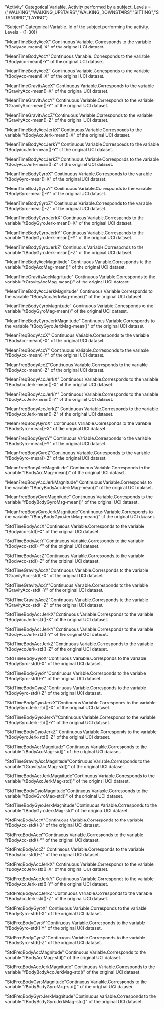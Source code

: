 "Activity"  Categorical Variable. Activity performed by a subject. Levels = ("WALKING","WALKING_UPSTAIRS","WALKING_DOWNSTAIRS","SITTING","STANDING","LAYING")  

"Subject"   Categorical Variable. Id of the subject performing the activity. Levels = (1-30))

"MeanTimeBodyAccX"  Continuous Variable. Corresponds to the variable "tBodyAcc-mean()-X"  of the original UCI dataset.

"MeanTimeBodyAccY"Continuous Variable. Corresponds to the variable "tBodyAcc-mean()-Y"  of the original UCI dataset.

"MeanTimeBodyAccZ" Continuous Variable.Corresponds to the variable "tBodyAcc-mean()-X"  of the original UCI dataset.

"MeanTimeGravityAccX" Continuous Variable.Corresponds to the variable "tGravityAcc-mean()-X"  of the original UCI dataset.

"MeanTimeGravityAccY" Continuous Variable.Corresponds to the variable "tGravityAcc-mean()-Y"  of the original UCI dataset.

"MeanTimeGravityAccZ"Continuous Variable.Corresponds to the variable "tGravityAcc-mean()-Z"  of the original UCI dataset.

"MeanTimeBodyAccJerkX" Continuous Variable.Corresponds to the variable "tBodyAccJerk-mean()-X"  of the original UCI dataset.

"MeanTimeBodyAccJerkY" Continuous Variable.Corresponds to the variable "tBodyAccJerk-mean()-Y"  of the original UCI dataset.

"MeanTimeBodyAccJerkZ" Continuous Variable.Corresponds to the variable "tBodyAccJerk-mean()-Z"  of the original UCI dataset.

"MeanTimeBodyGyroX" Continuous Variable.Corresponds to the variable "tBodyGyro-mean()-X"  of the original UCI dataset.

"MeanTimeBodyGyroY" Continuous Variable.Corresponds to the variable "tBodyGyro-mean()-Y"  of the original UCI dataset.

"MeanTimeBodyGyroZ" Continuous Variable.Corresponds to the variable "tBodyGyro-mean()-Z"  of the original UCI dataset.

"MeanTimeBodyGyroJerkX" Continuous Variable.Corresponds to the variable "tBodyGyroJerk-mean()-X"  of the original UCI dataset.

"MeanTimeBodyGyroJerkY" Continuous Variable.Corresponds to the variable "tBodyGyroJerk-mean()-Y"  of the original UCI dataset.

"MeanTimeBodyGyroJerkZ" Continuous Variable.Corresponds to the variable "tBodyGyroJerk-mean()-Z"  of the original UCI dataset.

"MeanTimeBodyAccMagnitude" Continuous Variable.Corresponds to the variable "tBodyAccMag-mean()"  of the original UCI dataset.

"MeanTimeGravityAccMagnitude" Continuous Variable.Corresponds to the variable "tGravityAccMag-mean()"  of the original UCI dataset.

"MeanTimeBodyAccJerkMagnitude" Continuous Variable.Corresponds to the variable "tBodyAccJerkMag-mean()"  of the original UCI dataset.

"MeanTimeBodyGyroMagnitude" Continuous Variable.Corresponds to the variable "tBodyGyroMag-mean()"  of the original UCI dataset.

"MeanTimeBodyGyroJerkMagnitude" Continuous Variable.Corresponds to the variable "tBodyGyroJerkMag-mean()"  of the original UCI dataset.

"MeanFreqBodyAccX" Continuous Variable.Corresponds to the variable "fBodyAcc-mean()-X"  of the original UCI dataset.

"MeanFreqBodyAccY" Continuous Variable.Corresponds to the variable "fBodyAcc-mean()-Y"  of the original UCI dataset.

"MeanFreqBodyAccZ"Continuous Variable.Corresponds to the variable "fBodyAcc-mean()-Z"  of the original UCI dataset.

"MeanFreqBodyAccJerkX" Continuous Variable.Corresponds to the variable "fBodyAccJerk-mean()-X"  of the original UCI dataset.

"MeanFreqBodyAccJerkY" Continuous Variable.Corresponds to the variable "fBodyAccJerk-mean()-Y"  of the original UCI dataset.

"MeanFreqBodyAccJerkZ" Continuous Variable.Corresponds to the variable "fBodyAccJerk-mean()-Z"  of the original UCI dataset.

"MeanFreqBodyGyroX" Continuous Variable.Corresponds to the variable "fBodyGyro-mean()-X"  of the original UCI dataset.

"MeanFreqBodyGyroY" Continuous Variable.Corresponds to the variable "fBodyGyro-mean()-Y"  of the original UCI dataset.

"MeanFreqBodyGyroZ"Continuous Variable.Corresponds to the variable "fBodyGyro-mean()-Z"  of the original UCI dataset.

"MeanFreqBodyAccMagnitude" Continuous Variable.Corresponds to the variable "fBodyAccMag-mean()"  of the original UCI dataset.

"MeanFreqBodyAccJerkMagnitude" Continuous Variable.Corresponds to the variable "fBodyBodyAccJerkMag-mean()"  of the original UCI dataset.

"MeanFreqBodyGyroMagnitude" Continuous Variable.Corresponds to the variable "fBodyBodyGyroMag-mean()"  of the original UCI dataset.

"MeanFreqBodyGyroJerkMagnitude"Continuous Variable.Corresponds to the variable "fBodyBodyGyroJerkMag-mean()"  of the original UCI dataset.

"StdTimeBodyAccX"Continuous Variable.Corresponds to the variable "tBodyAcc-std()-X"  of the original UCI dataset.

"StdTimeBodyAccY"Continuous Variable.Corresponds to the variable "tBodyAcc-std()-Y"  of the original UCI dataset.

"StdTimeBodyAccZ"Continuous Variable.Corresponds to the variable "tBodyAcc-std()-Z"  of the original UCI dataset.

"StdTimeGravityAccX"Continuous Variable.Corresponds to the variable "tGravityAcc-std()-X"  of the original UCI dataset.

"StdTimeGravityAccY"Continuous Variable.Corresponds to the variable "tGravityAcc-std()-Y"  of the original UCI dataset.

"StdTimeGravityAccZ"Continuous Variable.Corresponds to the variable "tGravityAcc-std()-Z"  of the original UCI dataset.

"StdTimeBodyAccJerkX"Continuous Variable.Corresponds to the variable "tBodyAccJerk-std()-X"  of the original UCI dataset.

"StdTimeBodyAccJerkY"Continuous Variable.Corresponds to the variable "tBodyAccJerk-std()-Y"  of the original UCI dataset.

"StdTimeBodyAccJerkZ"Continuous Variable.Corresponds to the variable "tBodyAccJerk-std()-Z"  of the original UCI dataset.

"StdTimeBodyGyroX"Continuous Variable.Corresponds to the variable "tBodyGyro-std()-X"  of the original UCI dataset.

"StdTimeBodyGyroY"Continuous Variable.Corresponds to the variable "tBodyGyro-std()-Y"  of the original UCI dataset.

"StdTimeBodyGyroZ"Continuous Variable.Corresponds to the variable "tBodyGyro-std()-Z"  of the original UCI dataset.

"StdTimeBodyGyroJerkX"Continuous Variable.Corresponds to the variable "tBodyGyroJerk-std()-X"  of the original UCI dataset.

"StdTimeBodyGyroJerkY"Continuous Variable.Corresponds to the variable "tBodyGyroJerk-std()-Y"  of the original UCI dataset.

"StdTimeBodyGyroJerkZ" Continuous Variable.Corresponds to the variable "tBodyGyroJerk-std()-Z"  of the original UCI dataset.

"StdTimeBodyAccMagnitude" Continuous Variable.Corresponds to the variable "tBodyAccMag-std()"  of the original UCI dataset.

"StdTimeGravityAccMagnitude"Continuous Variable.Corresponds to the variable "tGravityAccMag-std()"  of the original UCI dataset.

"StdTimeBodyAccJerkMagnitude"Continuous Variable.Corresponds to the variable "tBodyAccJerkMag-std()"  of the original UCI dataset.

"StdTimeBodyGyroMagnitude"Continuous Variable.Corresponds to the variable "tBodyGyroMag-std()"  of the original UCI dataset.

"StdTimeBodyGyroJerkMagnitude"Continuous Variable.Corresponds to the variable "tBodyGyroJerkMag-std"  of the original UCI dataset.

"StdFreqBodyAccX"Continuous Variable.Corresponds to the variable "fBodyAcc-std()-X"  of the original UCI dataset.

"StdFreqBodyAccY"Continuous Variable.Corresponds to the variable "fBodyAcc-std()-Y"  of the original UCI dataset.

"StdFreqBodyAccZ" Continuous Variable.Corresponds to the variable "fBodyAcc-std()-Z"  of the original UCI dataset.

"StdFreqBodyAccJerkX" Continuous Variable.Corresponds to the variable "fBodyAccJerk-std()-X"  of the original UCI dataset.

"StdFreqBodyAccJerkY" Continuous Variable.Corresponds to the variable "fBodyAccJerk-std()-Y"  of the original UCI dataset.

"StdFreqBodyAccJerkZ"Continuous Variable.Corresponds to the variable "fBodyAccJerk-std()-Z"  of the original UCI dataset.

"StdFreqBodyGyroX" Continuous Variable.Corresponds to the variable "fBodyGyro-std()-X"  of the original UCI dataset.

"StdFreqBodyGyroY"Continuous Variable.Corresponds to the variable "fBodyGyro-std()-Y"  of the original UCI dataset.

"StdFreqBodyGyroZ"Continuous Variable.Corresponds to the variable "fBodyGyro-std()-Z"  of the original UCI dataset.

"StdFreqBodyAccMagnitude" Continuous Variable.Corresponds to the variable "fBodyAccMag-std()"  of the original UCI dataset.

"StdFreqBodyAccJerkMagnitude" Continuous Variable.Corresponds to the variable "fBodyBodyAccJerkMag-std()"  of the original UCI dataset.

"StdFreqBodyGyroMagnitude"Continuous Variable.Corresponds to the variable "fBodyBodyGyroMag-std()"  of the original UCI dataset.

"StdFreqBodyGyroJerkMagnitude"Continuous Variable.Corresponds to the variable "fBodyBodyGyroJerkMag-std()"  of the original UCI dataset.


